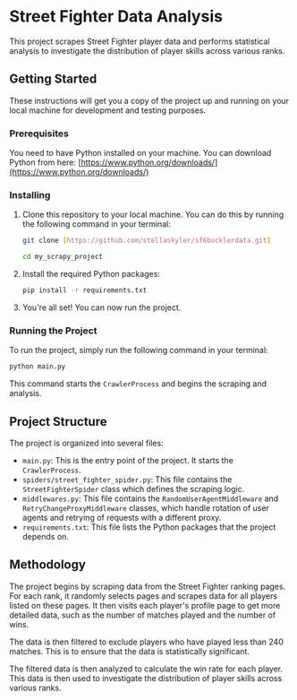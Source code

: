 # Street Fighter Data Analysis

This project scrapes Street Fighter player data and performs statistical analysis to investigate the distribution of player skills across various ranks.

## Getting Started

These instructions will get you a copy of the project up and running on your local machine for development and testing purposes.

### Prerequisites

You need to have Python installed on your machine. You can download Python from here: [https://www.python.org/downloads/](https://www.python.org/downloads/)

### Installing

1. Clone this repository to your local machine. You can do this by running the following command in your terminal:

   ```bash
   git clone [https://github.com/stellaskyler/sf6bucklerdata.git]
   ```

   ```bash
   cd my_scrapy_project
   ```

3. Install the required Python packages:

   ```bash
   pip install -r requirements.txt
   ```

4. You're all set! You can now run the project.

### Running the Project

To run the project, simply run the following command in your terminal:

```bash
python main.py
```

This command starts the `CrawlerProcess` and begins the scraping and analysis.

## Project Structure

The project is organized into several files:

- `main.py`: This is the entry point of the project. It starts the `CrawlerProcess`.
- `spiders/street_fighter_spider.py`: This file contains the `StreetFighterSpider` class which defines the scraping logic.
- `middlewares.py`: This file contains the `RandomUserAgentMiddleware` and `RetryChangeProxyMiddleware` classes, which handle rotation of user agents and retrying of requests with a different proxy.
- `requirements.txt`: This file lists the Python packages that the project depends on.

## Methodology

The project begins by scraping data from the Street Fighter ranking pages. For each rank, it randomly selects pages and scrapes data for all players listed on these pages. It then visits each player's profile page to get more detailed data, such as the number of matches played and the number of wins.

The data is then filtered to exclude players who have played less than 240 matches. This is to ensure that the data is statistically significant.

The filtered data is then analyzed to calculate the win rate for each player. This data is then used to investigate the distribution of player skills across various ranks.
